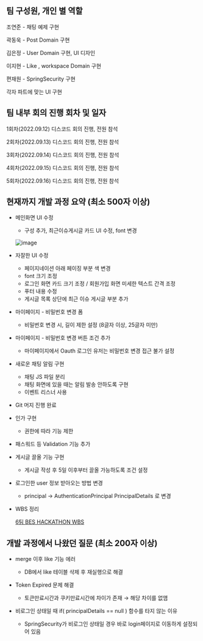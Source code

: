 ## 팀 구성원, 개인 별 역할


조연준 - 채팅 예제 구현

곽동욱 - Post Domain 구현

김은정 - User Domain 구현, UI 디자인

이지현 - Like , workspace Domain 구현

편재원 - SpringSecurity 구현

각자 파트에 맞는 UI 구현

## 팀 내부 회의 진행 회차 및 일자


1회차(2022.09.12) 디스코드 회의 진행, 전원 참석

2회차(2022.09.13) 디스코드 회의 진행, 전원 참석

3회차(2022.09.14) 디스코드 회의 진행, 전원 참석

4회차(2022.09.15) 디스코드 회의 진행, 전원 참석

5회차(2022.09.16) 디스코드 회의 진행, 전원 참석

## 현재까지 개발 과정 요약 (최소 500자 이상)


- 메인화면 UI 수정
    - 구성 추가, 최근이슈게시글 카드 UI 수정, font 변경
    
    ![image](https://user-images.githubusercontent.com/47443884/190980482-da910ab4-64a9-428a-84c2-8ba164010f3c.png)
    

- 자잘한 UI 수정
    - 페이지네이션 아래 페이징 부분 색 변경
    - font 크기 조정
    - 로그인 화면 카드 크기 조정 / 회원가입 화면 미세한 텍스트 간격 조정
    - 푸터 내용 수정
    - 게시글 목록 상단에 최근 이슈 게시글 부분 추가

- 마이페이지 - 비밀번호 변경 폼
    - 비밀번호 변경 시, 길이 제한 설정 (8글자 이상, 25글자 미만)

- 마이페이지 - 비밀번호 변경 버튼 조건 추가
    - 마이페이지에서 Oauth 로그인 유저는 비밀번호 변경 접근 불가 설정

- 새로운 채팅 알림 구현
    - 채팅 JS 파일 분리
    - 채팅 화면에 있을 때는 알림 발송 안하도록 구현
    - 이벤트 리스너 사용

- Git 머지 진행 완료

- 인가 구현
    - 권한에 따라 기능 제한

- 패스워드 등 Validation 기능 추가

- 게시글 끌올 기능 구현
    - 게시글 작성 후 5일 이후부터 끌올 가능하도록 조건 설정

- 로그인한 user 정보 받아오는 방법 변경
    - principal → AuthenticationPrincipal PrincipalDetails 로 변경

- WBS 정리
    
    [6팀 BES HACKATHON WBS](https://docs.google.com/spreadsheets/d/1X-_-lXIVWIaiEIx_dEUlg7xBh-RDNaCbqwH0ymMxqag/edit#gid=0)
    

## 개발 과정에서 나왔던 질문 (최소 200자 이상)


- merge 이후 like 기능 에러
    - DB에서 like 테이블 삭제 후 재실행으로 해결

- Token Expired 문제 해결
    - 토큰만료시간과 쿠키만료시간에 차이가 존재 → 해당 차이를 없앰

- 비로그인 상태일 때  if( principalDetails == null ) 함수를 타지 않는 이유
    - SpringSecurity가 비로그인 상태일 경우 바로 login페이지로 이동하게 설정되어 있음
